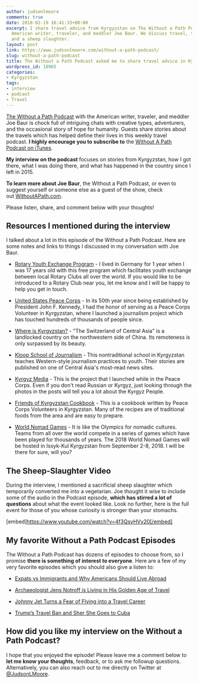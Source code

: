 ```yaml
---
author: judsonlmoore
comments: true
date: 2018-02-19 16:41:33+00:00
excerpt: I share travel advice from Kyrgyzstan on The Without a Path Podcast with
  American writer, traveler, and meddler Joe Baur. We discuss travel, tourism, humanitarianism,
  and a sheep slaughter.
layout: post
link: https://www.judsonlmoore.com/without-a-path-podcast/
slug: without-a-path-podcast
title: The Without a Path Podcast asked me to share travel advice in Kyrgyzstan
wordpress_id: 18965
categories:
- Kyrgyzstan
tags:
- interview
- podcast
- Travel
---
```


[The Without a Path Podcast](https://withoutapath.com/) with the American writer, traveler, and meddler Joe Baur is chock full of intriguing chats with creative types, adventurers, and the occasional story of hope for humanity. Guests share stories about the travels which has helped define their lives in this weekly travel podcast. **I highly encourage you to subscribe to** the [Without A Path Podcast on iTunes](https://itunes.apple.com/us/podcast/without-a-path/id1037475413?l=es&mt=2).

**My interview on the podcast** focuses on stories from Kyrgyzstan, how I got there, what I was doing there, and what has happened in the country since I left in 2015.

**To learn more about Joe Baur**, the Without a Path Podcast, or even to suggest yourself or someone else as a guest of the show, check out [WithoutAPath.com](https://withoutapath.com).

Please listen, share, and comment below with your thoughts!




## Resources I mentioned during the interview


I talked about a lot in this episode of the Without a Path Podcast. Here are some notes and links to things I discussed in my conversation with Joe Baur.



 	
  * [Rotary Youth Exchange Program](https://www.rotary.org/en/our-programs/youth-exchanges) - I lived in Germany for 1 year when I was 17 years old with this free program which facilitates youth exchange between local Rotary Clubs all over the world. If you would like to be introduced to a Rotary Club near you, let me know and I will be happy to help you get in touch.

 	
  * [United States Peace Corps](https://www.peacecorps.gov/volunteer/is-peace-corps-right-for-me/) - In its 50th year since being established by President John F. Kennedy, I had the honor of serving as a Peace Corps Volunteer in Kyrgyzstan, where I launched a journalism project which has touched hundreds of thousands of people since.

 	
  * [Where is Kyrgyzstan?](https://en.wikipedia.org/wiki/Kyrgyzstan) - "The Switzerland of Central Asia" is a landlocked country on the northwestern side of China. Its remoteness is only surpassed by its beauty.

 	
  * [Kloop School of Journalism](https://kloop.kg/) - This nontraditional school in Kyrgyzstan teaches Western-style journalism practices to youth. Their stories are published on one of Central Asia's most-read news sites.

 	
  * [Kyrgyz Media](http://kyrgyzmedia.com/) - This is the project that I launched while in the Peace Corps. Even if you don't read Russian or Kyrgyz, just looking through the photos in the posts will tell you a lot about the Kyrgyz People.

 	
  * [Friends of Kyrgyzstan Cookbook](https://www.friendsofkyrgyzstan.com/cookbook/) - This is a cookbook written by Peace Corps Volunteers in Kyrgyzstan. Many of the recipes are of traditional foods from the area and are easy to prepare.

 	
  * [World Nomad Games](http://worldnomadgames.com/en/) - It is like the Olympics for nomadic cultures. Teams from all over the world compete in a series of games which have been played for thousands of years. The 2018 World Nomad Games will be hosted in Issyk-Kul Kyrgyzstan from September 2-8, 2018. I will be there for sure, will you?




## The Sheep-Slaughter Video


During the interview, I mentioned a sacrificial sheep slaughter which temporarily converted me into a vegetarian. Joe thought it wise to include some of the audio in the Podcast episode, **which has stirred a lot of questions** about what the event looked like. Look no further, here is the full event for those of you whose curiosity is stronger than your stomachs.

[embed]https://www.youtube.com/watch?v=4f3QsvHVv20[/embed]


## My favorite Without a Path Podcast Episodes


The Without a Path Podcast has dozens of episodes to choose from, so I promise **there is something of interest to everyone**. Here are a few of my very favorite episodes which you should also give a listen to:



 	
  * [Expats vs Immigrants and Why Americans Should Live Abroad](https://withoutapath.com/expats-immigrants-live-abroad/)

 	
  * [Archaeologist Jens Notroff is Living in His Golden Age of Travel](https://withoutapath.com/archaeologist-jens-notroff/)

 	
  * [Johnny Jet Turns a Fear of Flying into a Travel Career](https://withoutapath.com/johnny-jet-podcast/)

 	
  * [Trump’s Travel Ban and Sher She Goes to Cuba](https://withoutapath.com/trump-travel-ban-sher-she-goes-cuba/)




## How did you like my interview on the Without a Path Podcast?


I hope that you enjoyed the episode! Please leave me a comment below to **let me know your thoughts**, feedback, or to ask me followup questions. Alternatively, you can also reach out to me directly on Twitter at [@JudsonLMoore](https://twitter.com/judsonlmoore).
